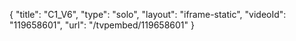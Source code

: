 {
    "title": "C1_V6",
    "type": "solo",
    "layout": "iframe-static",
    "videoId": "119658601",
    "url": "\/tvpembed\/119658601"
}